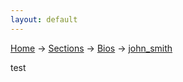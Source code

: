 ```yaml
---
layout: default
---
```

[Home](/wikify/) &#8594; [Sections](/wikify/example) &#8594; [Bios](/wikify/example/Bios) &#8594; [john_smith](./Bios/john_smith)

test
